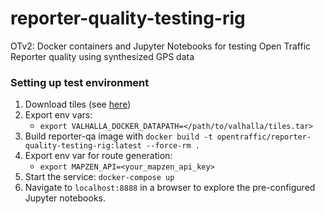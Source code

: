 # reporter-quality-testing-rig
OTv2: Docker containers and Jupyter Notebooks for testing Open Traffic Reporter quality using synthesized GPS data


### Setting up test environment
1. Download tiles (see [here](https://github.com/opentraffic/reporter/tree/dev/py))
2. Export env vars:
    - `export VALHALLA_DOCKER_DATAPATH=</path/to/valhalla/tiles.tar>`
3. Build reporter-qa image with `docker build -t opentraffic/reporter-quality-testing-rig:latest --force-rm .`
4. Export env var for route generation:
	- `export MAPZEN_API=<your_mapzen_api_key>`
5. Start the service: `docker-compose up`
6. Navigate to `localhost:8888` in a browser to explore the pre-configured Jupyter notebooks.
